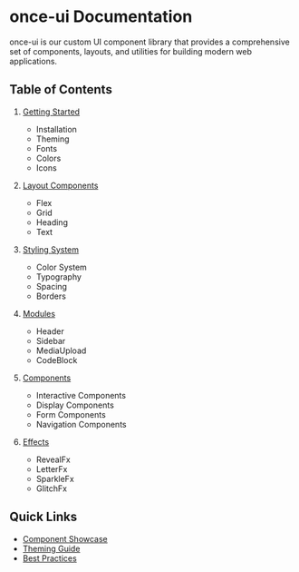 # once-ui Documentation

once-ui is our custom UI component library that provides a comprehensive set of components, layouts, and utilities for building modern web applications.

## Table of Contents

1. [Getting Started](./getting-started.md)
   - Installation
   - Theming
   - Fonts
   - Colors
   - Icons

2. [Layout Components](./layout.md)
   - Flex
   - Grid
   - Heading
   - Text

3. [Styling System](./styling.md)
   - Color System
   - Typography
   - Spacing
   - Borders

4. [Modules](./modules.md)
   - Header
   - Sidebar
   - MediaUpload
   - CodeBlock

5. [Components](./components.md)
   - Interactive Components
   - Display Components
   - Form Components
   - Navigation Components

6. [Effects](./effects.md)
   - RevealFx
   - LetterFx
   - SparkleFx
   - GlitchFx

## Quick Links

- [Component Showcase](./showcase.md)
- [Theming Guide](./theming.md)
- [Best Practices](./best-practices.md)
